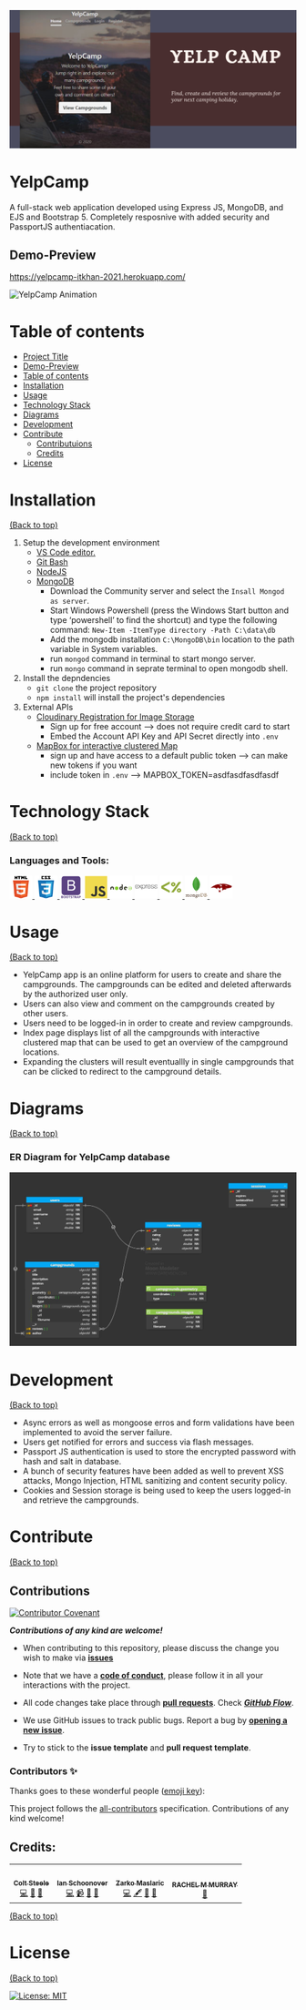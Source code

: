 <!-- Add banner here -->
![YelpCamp Banner](./demo/images/YelpCamp-Preview.png)


# YelpCamp
A full-stack web application developed using Express JS, MongoDB, and EJS and Bootstrap 5. Completely resposnive with added security and PassportJS authentiacation. 

## Demo-Preview
https://yelpcamp-itkhan-2021.herokuapp.com/

![YelpCamp Animation](./demo/images/YelpCamp-Animation.gif)


# Table of contents


- [Project Title](#yelpcamp)
- [Demo-Preview](#demo-preview)
- [Table of contents](#table-of-contents)
- [Installation](#installation)
- [Usage](#usage)
- [Technology Stack](#technology-stack)
- [Diagrams](#diagrams)
- [Development](#development)
- [Contribute](#contribute)
    - [Contributuions](#contributions)
    - [Credits](#credits)
- [License](#license)

# Installation
[(Back to top)](#table-of-contents)
1. Setup the development environment
    - [VS Code editor.](https://code.visualstudio.com/)
    - [Git Bash](https://git-scm.com/downloads)
    - [NodeJS](https://nodejs.org/en/)
    - [MongoDB](https://nodejs.org/en/)
        - Download the Community server and select the `Insall Mongod as server`.
        - Start Windows Powershell (press the Windows Start button and type ‘powershell’ to find the shortcut) and type the following command:
        `New-Item -ItemType directory -Path C:\data\db`
        - Add the mongodb installation `C:\MongoDB\bin` location to the path variable in System variables.
        - run `mongod` command in terminal to start mongo server.
        - run `mongo` command in seprate terminal to open mongodb shell.
2. Install the depndencies
    - `git clone` the project repository
    - `npm install` will install the project's dependencies
3. External APIs
    - [Cloudinary Registration for Image Storage](https://cloudinary.com/)
        -   Sign up for free account --> does not require credit card to start
        -   Embed the Account API Key and API Secret directly into `.env`
    - [MapBox for interactive clustered Map](https://www.mapbox.com/)
        -   sign up and have access to a default public token --> can make new tokens if you want
        -   include token in `.env` --> MAPBOX_TOKEN=asdfasdfasdfasdf
    
# Technology Stack
[(Back to top)](#table-of-contents)
<h3 align="left">Languages and Tools:</h3>
<p align="left">
    <a href="https://www.w3.org/html/" target="_blank"> <img src="https://raw.githubusercontent.com/devicons/devicon/master/icons/html5/html5-original-wordmark.svg" alt="html5" width="40" height="40"/> </a>
    <a href="https://www.w3schools.com/css/" target="_blank"> <img src="https://raw.githubusercontent.com/devicons/devicon/master/icons/css3/css3-original-wordmark.svg" alt="css3" width="40" height="40"/> </a>
    <a href="https://getbootstrap.com/" target="_blank"> <img src="https://raw.githubusercontent.com/devicons/devicon/master/icons/bootstrap/bootstrap-plain-wordmark.svg" alt="bootstrap" width="40" height="40"/> </a>
    <a href="https://developer.mozilla.org/en-US/docs/Web/JavaScript" target="_blank"> <img src="https://raw.githubusercontent.com/devicons/devicon/master/icons/javascript/javascript-original.svg" alt="javascript" width="40" height="40"/> </a>
      <a href="https://nodejs.org" target="_blank"> <img src="https://raw.githubusercontent.com/devicons/devicon/master/icons/nodejs/nodejs-original-wordmark.svg" alt="nodejs" width="40" height="40"/> </a>
    <a href="https://expressjs.com" target="_blank"> <img src="https://raw.githubusercontent.com/devicons/devicon/master/icons/express/express-original-wordmark.svg" alt="express" width="40" height="40"/> </a>
    <a href="https://ejs.co/" target="_blank"> <img src="./demo/images/ejs.svg" alt="embedded javascript templating" width="40" height="40"/> </a>
    <a href="https://www.mongodb.com/" target="_blank"> <img src="https://raw.githubusercontent.com/devicons/devicon/master/icons/mongodb/mongodb-original-wordmark.svg" alt="mongodb" width="40" height="40"/> </a>
    <a href="https://mongoosejs.com//" target="_blank"> <img src="./demo/images/mongoose.jpg" alt="mongodb" width="40" height="40"/> </a>
    </p>


# Usage
[(Back to top)](#table-of-contents)
- YelpCamp app is an online platform for users to create and share the campgrounds. The campgrounds can be edited and deleted afterwards by the authorized user only.
- Users can also view and comment on the campgrounds created by other users.
- Users need to be logged-in in order to create and review campgrounds.
- Index page displays list of all  the campgrounds with interactive clustered map that can be used to get an overview of the campground locations. 
- Expanding the clusters will result eventuallly in single campgrounds that can be clicked to redirect to the campground details.

# Diagrams
[(Back to top)](#table-of-contents)

### ER Diagram for YelpCamp database

![YelpCamp datbase ER diagram](https://raw.githubusercontent.com/itkhanz/YelpCamp/main/demo/images/YelpCamp-ERDiagram.JPG)

# Development
[(Back to top)](#table-of-contents)
- Async errors as well as mongoose erros and form validations have been implemented to avoid the server failure.
- Users get notified for errors and success via flash messages.
- Passport JS authentication is used to store the encrypted password with hash and salt in database.
- A bunch of security features have been added as well to prevent XSS attacks, Mongo Injection, HTML sanitizing and content security policy.
- Cookies and Session storage is being used to keep the users logged-in and retrieve the campgrounds.


# Contribute
[(Back to top)](#table-of-contents)

## Contributions

<!-- This is where you can let people know how they can **contribute** to your project. Some of the ways are given below.
Also this shows how you can add subsections within a section. -->
[![Contributor Covenant](https://img.shields.io/badge/Contributor%20Covenant-2.0-4baaaa.svg)](https://www.contributor-covenant.org/version/2/0/code_of_conduct/)

***Contributions of any kind are welcome!***

* When contributing to this repository, please discuss the change you wish to make via [**issues**](https://github.com/itkhanz/YelpCamp/issues)

* Note that we have a [**code of conduct**](https://github.com/itkhanz/YelpCamp/blob/master/CODE_OF_CONDUCT.md), please follow it in all your interactions with the project.

* All code changes take place through [**pull requests**](https://github.com/itkhanz/YelpCamp/pulls). Check [***GitHub Flow***](https://guides.github.com/introduction/flow/index.html).

* We use GitHub issues to track public bugs. Report a bug by [**opening a new issue**](https://github.com/itkhanz/YelpCamp/issues/new/choose).

* Try to stick to the **issue template** and **pull request template**.

### Contributors ✨

Thanks goes to these wonderful people ([emoji key](https://allcontributors.org/docs/en/emoji-key)):


This project follows the [all-contributors](https://github.com/all-contributors/all-contributors) specification. Contributions of any kind welcome!

## Credits:

<table>

  <tr>
    <td align="center">
        <a href="https://github.com/Colt">
        <img src="https://avatars.githubusercontent.com/u/5498438?v=4" width="100px;" alt=""/><br /><sub><b>Colt Steele</b></sub></a><br />
        <a href="https://github.com/Colt/YelpCamp" title="Code">💻</a>
        <a href="#design-Ian title="Design">🎨</a>
        <a href="#ideas-Ian" title="Ideas, Planning, & Feedback">🤔</a>
    </td>
    <td align="center">
        <a href="https://github.com/nax3t"><img src="https://avatars.githubusercontent.com/u/6356890?v=4" width="100px;" alt=""/><br /><sub><b>Ian Schoonover</b></sub></a><br />
        <a href="https://github.com/nax3t?tab=repositories&q=yelpcamp" title="Code">💻</a>
        <a href="https://www.youtube.com/playlist?list=PL86ehqHzxhy4MG95npAX_r2IFrz29HMk6" title="Videos">📹</a>
        <a href="#ideas-Zarko" title="Ideas, Planning, & Feedback">🤔</a>
        <a href="#bugFixes-Zarko" title="Bug Fixes">🐛</a>
    </td>
    <td align="center">
        <a href="https://github.com/zarkomaslaric"><img src="https://avatars.githubusercontent.com/u/26771327?v=4" width="100px;" alt=""/><br /><sub><b>Zarko Maslaric</b></sub></a><br />
        <a href="https://github.com/zarkomaslaric?tab=repositories&q=yelpcamp&type=&language=&sort=" title="Code">💻</a>
        <a href="https://zarkom.net/blogs" title="Blog Posts">🖋</a>
        <a href="#bugFixes-Zarko" title="Bug Fixes">🐛</a>
        <a href="#ideas-ColtSteele" title="Ideas, Planning, & Feedback">🤔</a>
    </td>
    <td align="center">
        <a href="https://github.com/dcbeergoddess">
        <img src="https://avatars.githubusercontent.com/u/59098488?v=4" width="100px;" alt=""/><br /><sub><b>RACHEL M MURRAY</b></sub></a><br />
        <a href="https://github.com/dcbeergoddess/webdev_2020_coltsteele" title="Documentation">📖</a>
    </td>
  </tr>
</table>



[(Back to top)](#table-of-contents)



# License
[(Back to top)](#table-of-contents)

[![License: MIT](https://img.shields.io/badge/License-MIT-yellow.svg)](https://opensource.org/licenses/MIT)
